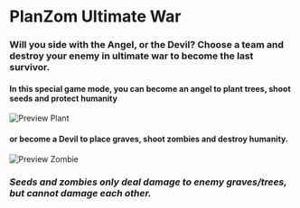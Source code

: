 # PlanZom Ultimate War
### Will you side with the **Angel**, or the **Devil**? Choose a team and destroy your enemy in ultimate war to become the last survivor.

#### In this special game mode, you can become an angel to plant trees, shoot seeds and protect humanity 
![Preview Plant](https://user-images.githubusercontent.com/75077747/177190882-84cdbe0e-c8f1-4f9d-91d8-20c174657ee2.png)

#### or become a Devil to place graves, shoot zombies and destroy humanity.
![Preview Zombie](https://user-images.githubusercontent.com/75077747/177191059-8ce6cb9d-d405-4071-aba6-c212b97037d8.png)

### *Seeds and zombies only deal damage to enemy graves/trees, but cannot damage each other.*
